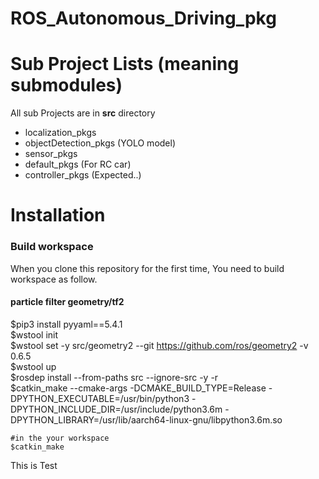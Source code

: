 # ROS_Autonomous_Driving_pkg

# Sub Project Lists (meaning submodules)
All sub Projects are in **src** directory
- localization_pkgs
- objectDetection_pkgs (YOLO model)
- sensor_pkgs
- default_pkgs (For RC car)
- controller_pkgs (Expected..)

# Installation
### Build workspace
When you clone this repository for the first time, You need to build workspace as follow.

#### particle filter geometry/tf2
$pip3 install pyyaml==5.4.1 <br/>
$wstool init <br/>
$wstool set -y src/geometry2 --git  https://github.com/ros/geometry2  -v 0.6.5 <br/>
$wstool up <br/>
$rosdep install --from-paths src --ignore-src -y -r <br/>
$catkin_make --cmake-args -DCMAKE_BUILD_TYPE=Release -DPYTHON_EXECUTABLE=/usr/bin/python3 -DPYTHON_INCLUDE_DIR=/usr/include/python3.6m -DPYTHON_LIBRARY=/usr/lib/aarch64-linux-gnu/libpython3.6m.so <br/>


```
#in the your workspace
$catkin_make
```

This is Test
